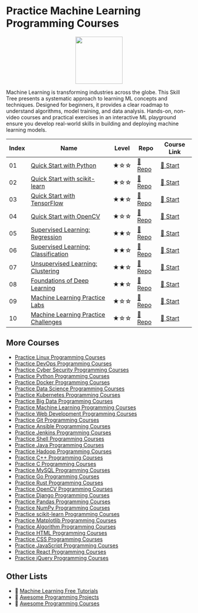 # Practice Machine Learning Programming Courses

<div align="center">
<img width="128px" src="https://file.labex.io/path/1kXLbMH5geSl.png">
</div>

Machine Learning is transforming industries across the globe. This Skill Tree presents a systematic approach to learning ML concepts and techniques. Designed for beginners, it provides a clear roadmap to understand algorithms, model training, and data analysis. Hands-on, non-video courses and practical exercises in an interactive ML playground ensure you develop real-world skills in building and deploying machine learning models.

|   Index | Name                                                                                               | Level   | Repo                                                                       | Course Link                                                            |
|---------|----------------------------------------------------------------------------------------------------|---------|----------------------------------------------------------------------------|------------------------------------------------------------------------|
|      01 | [Quick Start with Python](https://labex.io/courses/quick-start-with-python)                        | ★☆☆     | [🔗 Repo](https://github.com/labex-labs/quick-start-with-python)            | [🚀 Start](https://labex.io/courses/quick-start-with-python)            |
|      02 | [Quick Start with scikit-learn](https://labex.io/courses/quick-start-with-scikit-learn)            | ★☆☆     | [🔗 Repo](https://github.com/labex-labs/quick-start-with-scikit-learn)      | [🚀 Start](https://labex.io/courses/quick-start-with-scikit-learn)      |
|      03 | [Quick Start with TensorFlow](https://labex.io/courses/quick-start-with-tensorflow)                | ★★☆     | [🔗 Repo](https://github.com/labex-labs/quick-start-with-tensorflow)        | [🚀 Start](https://labex.io/courses/quick-start-with-tensorflow)        |
|      04 | [Quick Start with OpenCV](https://labex.io/courses/quick-start-with-opencv)                        | ★☆☆     | [🔗 Repo](https://github.com/labex-labs/quick-start-with-opencv)            | [🚀 Start](https://labex.io/courses/quick-start-with-opencv)            |
|      05 | [Supervised Learning: Regression](https://labex.io/courses/supervised-learning-regression)         | ★★☆     | [🔗 Repo](https://github.com/labex-labs/supervised-learning-regression)     | [🚀 Start](https://labex.io/courses/supervised-learning-regression)     |
|      06 | [Supervised Learning: Classification](https://labex.io/courses/supervised-learning-classification) | ★★☆     | [🔗 Repo](https://github.com/labex-labs/supervised-learning-classification) | [🚀 Start](https://labex.io/courses/supervised-learning-classification) |
|      07 | [Unsupervised Learning: Clustering](https://labex.io/courses/unsupervised-learning-clustering)     | ★★☆     | [🔗 Repo](https://github.com/labex-labs/unsupervised-learning-clustering)   | [🚀 Start](https://labex.io/courses/unsupervised-learning-clustering)   |
|      08 | [Foundations of Deep Learning](https://labex.io/courses/foundations-of-deep-learning)              | ★★☆     | [🔗 Repo](https://github.com/labex-labs/foundations-of-deep-learning)       | [🚀 Start](https://labex.io/courses/foundations-of-deep-learning)       |
|      09 | [Machine Learning Practice Labs](https://labex.io/courses/ml-practice-labs)                        | ★☆☆     | [🔗 Repo](https://github.com/labex-labs/ml-practice-labs)                   | [🚀 Start](https://labex.io/courses/ml-practice-labs)                   |
|      10 | [Machine Learning Practice Challenges](https://labex.io/courses/ml-practice-challenges)            | ★☆☆     | [🔗 Repo](https://github.com/labex-labs/ml-practice-challenges)             | [🚀 Start](https://labex.io/courses/ml-practice-challenges)             |

## More Courses

- [Practice Linux Programming Courses](https://github.com/labex-labs/practice-linux-programming-courses)
- [Practice DevOps Programming Courses](https://github.com/labex-labs/practice-devops-programming-courses)
- [Practice Cyber Security Programming Courses](https://github.com/labex-labs/practice-cysec-programming-courses)
- [Practice Python Programming Courses](https://github.com/labex-labs/practice-python-programming-courses)
- [Practice Docker Programming Courses](https://github.com/labex-labs/practice-docker-programming-courses)
- [Practice Data Science Programming Courses](https://github.com/labex-labs/practice-data-science-programming-courses)
- [Practice Kubernetes Programming Courses](https://github.com/labex-labs/practice-kubernetes-programming-courses)
- [Practice Big Data Programming Courses](https://github.com/labex-labs/practice-bigdata-programming-courses)
- [Practice Machine Learning Programming Courses](https://github.com/labex-labs/practice-ml-programming-courses)
- [Practice Web Development Programming Courses](https://github.com/labex-labs/practice-web-development-programming-courses)
- [Practice Git Programming Courses](https://github.com/labex-labs/practice-git-programming-courses)
- [Practice Ansible Programming Courses](https://github.com/labex-labs/practice-ansible-programming-courses)
- [Practice Jenkins Programming Courses](https://github.com/labex-labs/practice-jenkins-programming-courses)
- [Practice Shell Programming Courses](https://github.com/labex-labs/practice-shell-programming-courses)
- [Practice Java Programming Courses](https://github.com/labex-labs/practice-java-programming-courses)
- [Practice Hadoop Programming Courses](https://github.com/labex-labs/practice-hadoop-programming-courses)
- [Practice C++ Programming Courses](https://github.com/labex-labs/practice-cpp-programming-courses)
- [Practice C Programming Courses](https://github.com/labex-labs/practice-c-programming-courses)
- [Practice MySQL Programming Courses](https://github.com/labex-labs/practice-mysql-programming-courses)
- [Practice Go Programming Courses](https://github.com/labex-labs/practice-go-programming-courses)
- [Practice Rust Programming Courses](https://github.com/labex-labs/practice-rust-programming-courses)
- [Practice OpenCV Programming Courses](https://github.com/labex-labs/practice-opencv-programming-courses)
- [Practice Django Programming Courses](https://github.com/labex-labs/practice-django-programming-courses)
- [Practice Pandas Programming Courses](https://github.com/labex-labs/practice-pandas-programming-courses)
- [Practice NumPy Programming Courses](https://github.com/labex-labs/practice-numpy-programming-courses)
- [Practice scikit-learn Programming Courses](https://github.com/labex-labs/practice-sklearn-programming-courses)
- [Practice Matplotlib Programming Courses](https://github.com/labex-labs/practice-matplotlib-programming-courses)
- [Practice Algorithm Programming Courses](https://github.com/labex-labs/practice-algorithm-programming-courses)
- [Practice HTML Programming Courses](https://github.com/labex-labs/practice-html-programming-courses)
- [Practice CSS Programming Courses](https://github.com/labex-labs/practice-css-programming-courses)
- [Practice JavaScript Programming Courses](https://github.com/labex-labs/practice-javascript-programming-courses)
- [Practice React Programming Courses](https://github.com/labex-labs/practice-react-programming-courses)
- [Practice jQuery Programming Courses](https://github.com/labex-labs/practice-jquery-programming-courses)


## Other Lists

- 🔗 [Machine Learning Free Tutorials](https://github.com/labex-labs/ml-free-tutorials)
- 🔗 [Awesome Programming Projects](https://github.com/labex-labs/awesome-programming-projects)
- 🔗 [Awesome Programming Courses](https://github.com/labex-labs/awesome-programming-courses)

